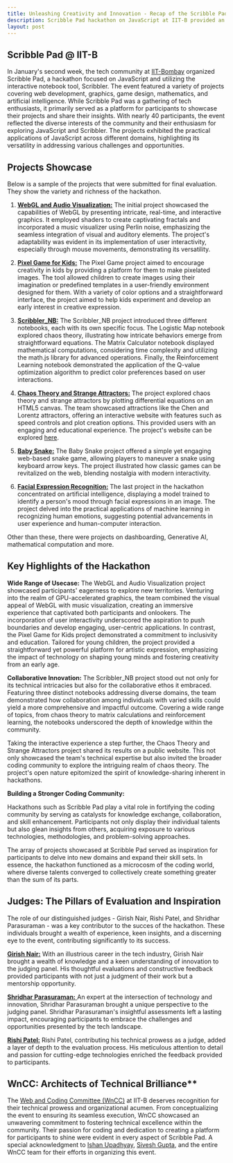 ```yaml
---
title: Unleashing Creativity and Innovation - Recap of the Scribble Pad Hackathon on JavaScript with Scribbler
description: Scribble Pad hackathon on JavaScript at IIT-B provided an immersive experience for participants and organizers by providing an opportunity to experiment with various ideas in browser based JavaScript computation.
layout: post
---
```


## Scribble Pad @ IIT-B
In January's second week, the tech community at [IIT-Bombay](https://iitb.ac.in) organized Scribble Pad, a hackathon focused on JavaScript and utilizing the interactive notebook tool, Scribbler. The event featured a variety of projects covering web development, graphics, game design, mathematics, and artificial intelligence. While Scribble Pad was a gathering of tech enthusiasts, it primarily served as a platform for participants to showcase their projects and share their insights. With nearly 40 participants, the event reflected the diverse interests of the community and their enthusiasm for exploring JavaScript and Scribbler. The projects exhibited the practical applications of JavaScript across different domains, highlighting its versatility in addressing various challenges and opportunities.


## Projects Showcase
Below is a sample of the projects that were submitted for final evaluation. They show the variety and richness of the hackathon. 

1. **[WebGL and Audio Visualization:](https://github.com/Anomaly42/Scribbler_JavaScript_Hackathon_Submission/)**
   The initial project showcased the capabilities of WebGL by presenting intricate, real-time, and interactive graphics. It employed shaders to create captivating fractals and incorporated a music visualizer using Perlin noise, emphasizing the seamless integration of visual and auditory elements. The project's adaptability was evident in its implementation of user interactivity, especially through mouse movements, demonstrating its versatility.

2. **[Pixel Game for Kids:](https://github.com/agranan/HackathonJan2024)**
The Pixel Game project aimed to encourage creativity in kids by providing a platform for them to make pixelated images. The tool allowed children to create images using their imagination or predefined templates in a user-friendly environment designed for them. With a variety of color options and a straightforward interface, the project aimed to help kids experiment and develop an early interest in creative expression.

3. **[Scribbler_NB:](https://github.com/DH-ai/Scribbler_NB)**
The Scribbler_NB project introduced three different notebooks, each with its own specific focus. The Logistic Map notebook explored chaos theory, illustrating how intricate behaviors emerge from straightforward equations. The Matrix Calculator notebook displayed mathematical computations, considering time complexity and utilizing the math.js library for advanced operations. Finally, the Reinforcement Learning notebook demonstrated the application of the Q-value optimization algorithm to predict color preferences based on user interactions.

4. **[Chaos Theory and Strange Attractors:](https://github.com/Sam-MARTis/ChaosTheoryAttractors)**
   The project explored chaos theory and strange attractors by plotting differential equations on an HTML5 canvas. The team showcased attractions like the Chen and Lorentz attractors, offering an interactive website with features such as speed controls and plot creation options. This provided users with an engaging and educational experience. The project's website can be explored [here](https://sam-martis.github.io/ChaosTheoryAttractors/).

5. **[Baby Snake:](https://github.com/himu23/babysnake)**
The Baby Snake project offered a simple yet engaging web-based snake game, allowing players to maneuver a snake using keyboard arrow keys. The project illustrated how classic games can be revitalized on the web, blending nostalgia with modern interactivity.

6. **[Facial Expression Recognition:](https://github.com/madhav48/FaceExpressionRecognition)**
The last project in the hackathon concentrated on artificial intelligence, displaying a model trained to identify a person's mood through facial expressions in an image. The project delved into the practical applications of machine learning in recognizing human emotions, suggesting potential advancements in user experience and human-computer interaction.
 
Other than these, there were projects on dashboarding, Generative AI, mathematical computation and more.

## Key Highlights of the Hackathon

**Wide Range of Usecase:**
The WebGL and Audio Visualization project showcased participants' eagerness to explore new territories. Venturing into the realm of GPU-accelerated graphics, the team combined the visual appeal of WebGL with music visualization, creating an immersive experience that captivated both participants and onlookers. The incorporation of user interactivity underscored the aspiration to push boundaries and develop engaging, user-centric applications. In contrast, the Pixel Game for Kids project demonstrated a commitment to inclusivity and education. Tailored for young children, the project provided a straightforward yet powerful platform for artistic expression, emphasizing the impact of technology on shaping young minds and fostering creativity from an early age.


**Collaborative Innovation:**
The Scribbler_NB project stood out not only for its technical intricacies but also for the collaborative ethos it embraced. Featuring three distinct notebooks addressing diverse domains, the team demonstrated how collaboration among individuals with varied skills could yield a more comprehensive and impactful outcome. Covering a wide range of topics, from chaos theory to matrix calculations and reinforcement learning, the notebooks underscored the depth of knowledge within the community.

Taking the interactive experience a step further, the Chaos Theory and Strange Attractors project shared its results on a public website. This not only showcased the team's technical expertise but also invited the broader coding community to explore the intriguing realm of chaos theory. The project's open nature epitomized the spirit of knowledge-sharing inherent in hackathons.

**Building a Stronger Coding Community:**

Hackathons such as Scribble Pad play a vital role in fortifying the coding community by serving as catalysts for knowledge exchange, collaboration, and skill enhancement. Participants not only display their individual talents but also glean insights from others, acquiring exposure to various technologies, methodologies, and problem-solving approaches.

The array of projects showcased at Scribble Pad served as inspiration for participants to delve into new domains and expand their skill sets. In essence, the hackathon functioned as a microcosm of the coding world, where diverse talents converged to collectively create something greater than the sum of its parts.

## Judges: The Pillars of Evaluation and Inspiration

The role of our distinguished judges - Girish Nair, Rishi Patel, and Shridhar Parasuraman - was a key contributor to the succes of the hackathon. These individuals brought a wealth of experience, keen insights, and a discerning eye to the event, contributing significantly to its success. 

[**Girish Nair:**](https://www.linkedin.com/in/girishgnair) With an illustrious career in the tech industry, Girish Nair brought a wealth of knowledge and a keen understanding of innovation to the judging panel. His thoughtful evaluations and constructive feedback provided participants with not just a judgment of their work but a mentorship opportunity.

[**Shridhar Parasuraman:** ](https://www.linkedin.com/in/sridhar-parasuraman/)An expert at the intersection of technology and innovation, Shridhar Parasuraman brought a unique perspective to the judging panel. Shridhar Parasuraman's insightful assessments left a lasting impact, encouraging participants to embrace the challenges and opportunities presented by the tech landscape.

[**Rishi Patel:**](https://www.linkedin.com/in/rishi-patel-279723a8/es) Rishi Patel, contributing his technical prowess as a judge, added a layer of depth to the evaluation process. His meticulous attention to detail and passion for cutting-edge technologies enriched the feedback provided to participants.

## WnCC: Architects of Technical Brilliance**

The [Web and Coding Committee (WnCC)](https://itc.gymkhana.iitb.ac.in/wncc/) at IIT-B deserves recognition for their technical prowess and organizational acumen. From conceptualizing the event to ensuring its seamless execution, WnCC showcased an unwavering commitment to fostering technical excellence within the community. Their passion for coding and dedication to creating a platform for participants to shine were evident in every aspect of Scribble Pad. A special acknowledgment to [Ishan Upadhyay](https://www.linkedin.com/in/ishan-upadhyay-04b895135/), [Sivesh Gupta](https://www.linkedin.com/in/shivesh-gupta-iitb/), and the entire WnCC team for their efforts in organizing this event.
